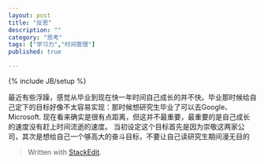 ```yaml
---
layout: post
title: "反思"
description: ""
category: "思考"
tags: ["学习力","时间管理"]
published: true

---
```

{% include JB/setup %}

最近有些浮躁，感觉从毕业到现在快一年时间自己成长的并不快。毕业那时候给自己定下的目标好像不太容易实现：那时候想研究生毕业了可以去Google、Microsoft. 现在看来确实是很有点距离，但这并不最重要，最重要的是自己成长的速度没有赶上时间流逝的速度。 当初设定这个目标首先是因为崇敬这两家公司，其次是想给自己一个够高大的奋斗目标，不要让自己读研究生期间漫无目的


> Written with [StackEdit](https://stackedit.io/).